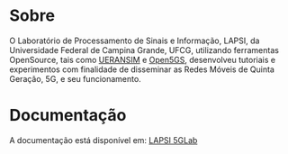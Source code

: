 # Sobre 
 
 O Laboratório de Processamento de Sinais e Informação, LAPSI, da Universidade Federal de Campina Grande, UFCG, utilizando ferramentas OpenSource, tais como [UERANSIM](https://github.com/aligungr/UERANSIM) e [Open5GS](https://github.com/open5gs/open5gs), desenvolveu tutoriais e experimentos com finalidade de disseminar as Redes Móveis de Quinta Geração, 5G, e seu funcionamento.

# Documentação

 A documentação está disponível em: [LAPSI 5GLab](https://sites.google.com/dee.ufcg.edu.br/lapsi-5glab)
